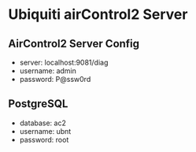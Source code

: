# Ubiquiti airControl2 Server

## AirControl2 Server Config
- server: localhost:9081/diag
- username: admin
- password: P@ssw0rd

## PostgreSQL
- database: ac2
- username: ubnt
- password: root

